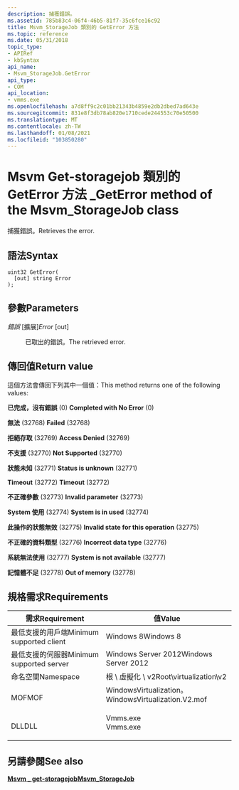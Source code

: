 ```yaml
---
description: 捕獲錯誤。
ms.assetid: 785b83c4-06f4-46b5-81f7-35c6fce16c92
title: Msvm_StorageJob 類別的 GetError 方法
ms.topic: reference
ms.date: 05/31/2018
topic_type:
- APIRef
- kbSyntax
api_name:
- Msvm_StorageJob.GetError
api_type:
- COM
api_location:
- vmms.exe
ms.openlocfilehash: a7d8ff9c2c01bb21343b4859e2db2dbed7ad643e
ms.sourcegitcommit: 831e8f3db78ab820e1710cede244553c70e50500
ms.translationtype: MT
ms.contentlocale: zh-TW
ms.lasthandoff: 01/08/2021
ms.locfileid: "103850280"
---
```

# <a name="geterror-method-of-the-msvm_storagejob-class"></a><span data-ttu-id="ebb70-103">Msvm Get-storagejob 類別的 GetError 方法 \_</span><span class="sxs-lookup"><span data-stu-id="ebb70-103">GetError method of the Msvm\_StorageJob class</span></span>

<span data-ttu-id="ebb70-104">捕獲錯誤。</span><span class="sxs-lookup"><span data-stu-id="ebb70-104">Retrieves the error.</span></span>

## <a name="syntax"></a><span data-ttu-id="ebb70-105">語法</span><span class="sxs-lookup"><span data-stu-id="ebb70-105">Syntax</span></span>


```mof
uint32 GetError(
  [out] string Error
);
```



## <a name="parameters"></a><span data-ttu-id="ebb70-106">參數</span><span class="sxs-lookup"><span data-stu-id="ebb70-106">Parameters</span></span>

<dl> <dt>

<span data-ttu-id="ebb70-107">*錯誤* \[擴展\]</span><span class="sxs-lookup"><span data-stu-id="ebb70-107">*Error* \[out\]</span></span>
</dt> <dd>

<span data-ttu-id="ebb70-108">已取出的錯誤。</span><span class="sxs-lookup"><span data-stu-id="ebb70-108">The retrieved error.</span></span>

</dd> </dl>

## <a name="return-value"></a><span data-ttu-id="ebb70-109">傳回值</span><span class="sxs-lookup"><span data-stu-id="ebb70-109">Return value</span></span>

<span data-ttu-id="ebb70-110">這個方法會傳回下列其中一個值：</span><span class="sxs-lookup"><span data-stu-id="ebb70-110">This method returns one of the following values:</span></span>

<dl> <dt>

<span data-ttu-id="ebb70-111">**已完成，沒有錯誤** (0) </span><span class="sxs-lookup"><span data-stu-id="ebb70-111">**Completed with No Error** (0)</span></span>
</dt> <dt>

<span data-ttu-id="ebb70-112">**無法** (32768) </span><span class="sxs-lookup"><span data-stu-id="ebb70-112">**Failed** (32768)</span></span>
</dt> <dt>

<span data-ttu-id="ebb70-113">**拒絕存取** (32769) </span><span class="sxs-lookup"><span data-stu-id="ebb70-113">**Access Denied** (32769)</span></span>
</dt> <dt>

<span data-ttu-id="ebb70-114">**不支援** (32770) </span><span class="sxs-lookup"><span data-stu-id="ebb70-114">**Not Supported** (32770)</span></span>
</dt> <dt>

<span data-ttu-id="ebb70-115">**狀態未知** (32771) </span><span class="sxs-lookup"><span data-stu-id="ebb70-115">**Status is unknown** (32771)</span></span>
</dt> <dt>

<span data-ttu-id="ebb70-116">**Timeout** (32772) </span><span class="sxs-lookup"><span data-stu-id="ebb70-116">**Timeout** (32772)</span></span>
</dt> <dt>

<span data-ttu-id="ebb70-117">**不正確參數** (32773) </span><span class="sxs-lookup"><span data-stu-id="ebb70-117">**Invalid parameter** (32773)</span></span>
</dt> <dt>

<span data-ttu-id="ebb70-118">**System 使用** (32774) </span><span class="sxs-lookup"><span data-stu-id="ebb70-118">**System is in used** (32774)</span></span>
</dt> <dt>

<span data-ttu-id="ebb70-119">**此操作的狀態無效** (32775) </span><span class="sxs-lookup"><span data-stu-id="ebb70-119">**Invalid state for this operation** (32775)</span></span>
</dt> <dt>

<span data-ttu-id="ebb70-120">**不正確的資料類型** (32776) </span><span class="sxs-lookup"><span data-stu-id="ebb70-120">**Incorrect data type** (32776)</span></span>
</dt> <dt>

<span data-ttu-id="ebb70-121">**系統無法使用** (32777) </span><span class="sxs-lookup"><span data-stu-id="ebb70-121">**System is not available** (32777)</span></span>
</dt> <dt>

<span data-ttu-id="ebb70-122">**記憶體不足** (32778) </span><span class="sxs-lookup"><span data-stu-id="ebb70-122">**Out of memory** (32778)</span></span>
</dt> </dl>

## <a name="requirements"></a><span data-ttu-id="ebb70-123">規格需求</span><span class="sxs-lookup"><span data-stu-id="ebb70-123">Requirements</span></span>



| <span data-ttu-id="ebb70-124">需求</span><span class="sxs-lookup"><span data-stu-id="ebb70-124">Requirement</span></span> | <span data-ttu-id="ebb70-125">值</span><span class="sxs-lookup"><span data-stu-id="ebb70-125">Value</span></span> |
|-------------------------------------|---------------------------------------------------------------------------------------------------------|
| <span data-ttu-id="ebb70-126">最低支援的用戶端</span><span class="sxs-lookup"><span data-stu-id="ebb70-126">Minimum supported client</span></span><br/> | <span data-ttu-id="ebb70-127">Windows 8</span><span class="sxs-lookup"><span data-stu-id="ebb70-127">Windows 8</span></span><br/>                                                                                    |
| <span data-ttu-id="ebb70-128">最低支援的伺服器</span><span class="sxs-lookup"><span data-stu-id="ebb70-128">Minimum supported server</span></span><br/> | <span data-ttu-id="ebb70-129">Windows Server 2012</span><span class="sxs-lookup"><span data-stu-id="ebb70-129">Windows Server 2012</span></span><br/>                                                                          |
| <span data-ttu-id="ebb70-130">命名空間</span><span class="sxs-lookup"><span data-stu-id="ebb70-130">Namespace</span></span><br/>                | <span data-ttu-id="ebb70-131">根 \\ 虛擬化 \\ v2</span><span class="sxs-lookup"><span data-stu-id="ebb70-131">Root\\virtualization\\v2</span></span><br/>                                                                     |
| <span data-ttu-id="ebb70-132">MOF</span><span class="sxs-lookup"><span data-stu-id="ebb70-132">MOF</span></span><br/>                      | <dl> <span data-ttu-id="ebb70-133"><dt>WindowsVirtualization。</dt></span><span class="sxs-lookup"><span data-stu-id="ebb70-133"><dt>WindowsVirtualization.V2.mof</dt></span></span> </dl> |
| <span data-ttu-id="ebb70-134">DLL</span><span class="sxs-lookup"><span data-stu-id="ebb70-134">DLL</span></span><br/>                      | <dl> <span data-ttu-id="ebb70-135"><dt>Vmms.exe</dt></span><span class="sxs-lookup"><span data-stu-id="ebb70-135"><dt>Vmms.exe</dt></span></span> </dl>                     |



## <a name="see-also"></a><span data-ttu-id="ebb70-136">另請參閱</span><span class="sxs-lookup"><span data-stu-id="ebb70-136">See also</span></span>

<dl> <dt>

[<span data-ttu-id="ebb70-137">**Msvm \_ get-storagejob**</span><span class="sxs-lookup"><span data-stu-id="ebb70-137">**Msvm\_StorageJob**</span></span>](msvm-storagejob.md)
</dt> </dl>

 

 




